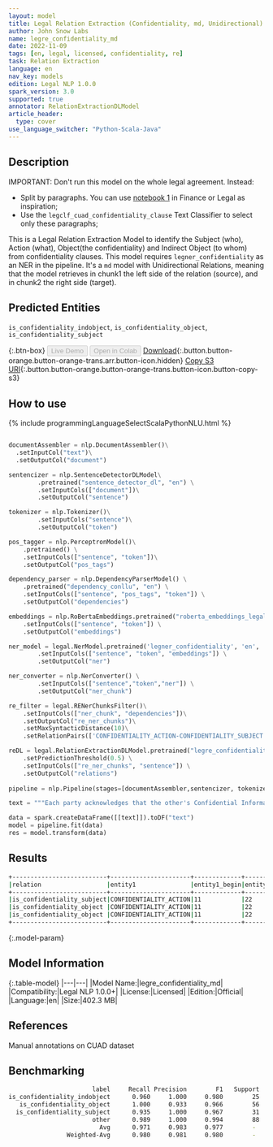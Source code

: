 ```yaml
---
layout: model
title: Legal Relation Extraction (Confidentiality, md, Unidirectional)
author: John Snow Labs
name: legre_confidentiality_md
date: 2022-11-09
tags: [en, legal, licensed, confidentiality, re]
task: Relation Extraction
language: en
nav_key: models
edition: Legal NLP 1.0.0
spark_version: 3.0
supported: true
annotator: RelationExtractionDLModel
article_header:
  type: cover
use_language_switcher: "Python-Scala-Java"
---
```


## Description
IMPORTANT: Don't run this model on the whole legal agreement. Instead:
- Split by paragraphs. You can use [notebook 1](https://github.com/JohnSnowLabs/spark-nlp-workshop/tree/master/tutorials/Certification_Trainings) in Finance or Legal as inspiration;
- Use the `legclf_cuad_confidentiality_clause` Text Classifier to select only these paragraphs; 

This is a Legal Relation Extraction Model to identify the Subject (who), Action (what), Object(the confidentiality) and Indirect Object (to whom) from confidentiality clauses. This model requires `legner_confidentiality` as an NER in the pipeline. It's a `md` model with Unidirectional Relations, meaning that the model retrieves in chunk1 the left side of the relation (source), and in chunk2 the right side (target).

## Predicted Entities

`is_confidentiality_indobject`, `is_confidentiality_object`, `is_confidentiality_subject`

{:.btn-box}
<button class="button button-orange" disabled>Live Demo</button>
<button class="button button-orange" disabled>Open in Colab</button>
[Download](https://s3.amazonaws.com/auxdata.johnsnowlabs.com/legal/models/legre_confidentiality_md_en_1.0.0_3.0_1668006317769.zip){:.button.button-orange.button-orange-trans.arr.button-icon.hidden}
[Copy S3 URI](s3://auxdata.johnsnowlabs.com/legal/models/legre_confidentiality_md_en_1.0.0_3.0_1668006317769.zip){:.button.button-orange.button-orange-trans.button-icon.button-copy-s3}

## How to use



<div class="tabs-box" markdown="1">
{% include programmingLanguageSelectScalaPythonNLU.html %}

```python

documentAssembler = nlp.DocumentAssembler()\
  .setInputCol("text")\
  .setOutputCol("document")

sentencizer = nlp.SentenceDetectorDLModel\
        .pretrained("sentence_detector_dl", "en") \
        .setInputCols(["document"])\
        .setOutputCol("sentence")

tokenizer = nlp.Tokenizer()\
        .setInputCols("sentence")\
        .setOutputCol("token")

pos_tagger = nlp.PerceptronModel()\
    .pretrained() \
    .setInputCols(["sentence", "token"])\
    .setOutputCol("pos_tags")

dependency_parser = nlp.DependencyParserModel() \
    .pretrained("dependency_conllu", "en") \
    .setInputCols(["sentence", "pos_tags", "token"]) \
    .setOutputCol("dependencies")

embeddings = nlp.RoBertaEmbeddings.pretrained("roberta_embeddings_legal_roberta_base","en") \
    .setInputCols(["sentence", "token"]) \
    .setOutputCol("embeddings")

ner_model = legal.NerModel.pretrained('legner_confidentiality', 'en', 'legal/models') \
        .setInputCols(["sentence", "token", "embeddings"]) \
        .setOutputCol("ner")

ner_converter = nlp.NerConverter() \
        .setInputCols(["sentence","token","ner"]) \
        .setOutputCol("ner_chunk")

re_filter = legal.RENerChunksFilter()\
    .setInputCols(["ner_chunk", "dependencies"])\
    .setOutputCol("re_ner_chunks")\
    .setMaxSyntacticDistance(10)\
    .setRelationPairs(['CONFIDENTIALITY_ACTION-CONFIDENTIALITY_SUBJECT','CONFIDENTIALITY_ACTION-CONFIDENTIALITY','CONFIDENTIALITY_SUBJECT-CONFIDENTIALITY_INDIRECT_OBJECT'])

reDL = legal.RelationExtractionDLModel.pretrained("legre_confidentiality_md", "en", "legal/models") \
    .setPredictionThreshold(0.5) \
    .setInputCols(["re_ner_chunks", "sentence"]) \
    .setOutputCol("relations")
    
pipeline = nlp.Pipeline(stages=[documentAssembler,sentencizer, tokenizer,pos_tagger,dependency_parser, embeddings, ner_model, ner_converter,re_filter, reDL])

text = """Each party acknowledges that the other's Confidential Information contains valuable trade secret  and proprietary information of that party."""

data = spark.createDataFrame([[text]]).toDF("text")
model = pipeline.fit(data)
res = model.transform(data)
```

</div>

## Results

```bash
+--------------------------+----------------------+-------------+-----------+------------+-----------------------+-------------+-----------+-----------------------------------------+----------+
|relation                  |entity1               |entity1_begin|entity1_end|chunk1      |entity2                |entity2_begin|entity2_end|chunk2                                   |confidence|
+--------------------------+----------------------+-------------+-----------+------------+-----------------------+-------------+-----------+-----------------------------------------+----------+
|is_confidentiality_subject|CONFIDENTIALITY_ACTION|11           |22         |acknowledges|CONFIDENTIALITY_SUBJECT|0            |9          |Each party                               |0.67629266|
|is_confidentiality_object |CONFIDENTIALITY_ACTION|11           |22         |acknowledges|CONFIDENTIALITY        |41           |64         |Confidential Information                 |0.99151576|
|is_confidentiality_object |CONFIDENTIALITY_ACTION|11           |22         |acknowledges|CONFIDENTIALITY        |84           |124        |trade secret  and proprietary information|0.98372066|
+--------------------------+----------------------+-------------+-----------+------------+-----------------------+-------------+-----------+-----------------------------------------+----------+
```

{:.model-param}
## Model Information

{:.table-model}
|---|---|
|Model Name:|legre_confidentiality_md|
|Compatibility:|Legal NLP 1.0.0+|
|License:|Licensed|
|Edition:|Official|
|Language:|en|
|Size:|402.3 MB|

## References

Manual annotations on CUAD dataset

## Benchmarking

```bash
                       label     Recall Precision        F1   Support 
is_confidentiality_indobject      0.960     1.000     0.980        25 
   is_confidentiality_object      1.000     0.933     0.966        56
  is_confidentiality_subject      0.935     1.000     0.967        31
                       other      0.989     1.000     0.994        88
                         Avg      0.971     0.983     0.977        -
                Weighted-Avg      0.980     0.981     0.980        -
```
